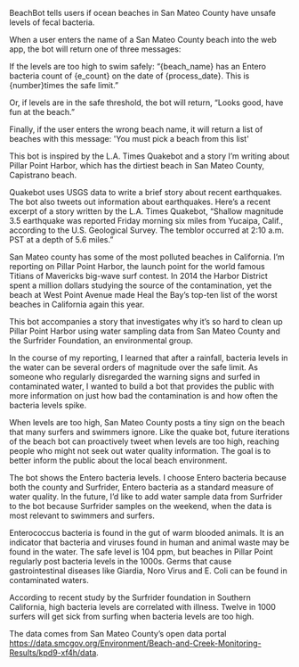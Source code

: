 BeachBot tells users if ocean beaches in San Mateo County have unsafe levels of fecal bacteria.  

When a user enters the name of a San Mateo County beach into the web app, the bot will return one of three messages: 

If the levels are too high to swim safely: “{beach_name} has an Entero bacteria count of {e_count} on the date of {process_date}. This is {number}times the safe limit.” 

Or, if levels are in the safe threshold, the bot will return, “Looks good, have fun at the beach.”

Finally, if the user enters the wrong beach name, it will return a list of beaches with this message: 'You must pick a beach from this list' 

This bot is inspired by the L.A. Times Quakebot and a story I’m writing about Pillar Point Harbor, which has the dirtiest beach in San Mateo County, Capistrano beach. 

Quakebot uses USGS data to write a brief story about recent earthquakes. The bot also tweets out information about earthquakes. Here’s a recent excerpt of a story written by the L.A. Times Quakebot, “Shallow magnitude 3.5 earthquake was reported Friday morning six miles from Yucaipa, Calif., according to the U.S. Geological Survey. The temblor occurred at 2:10 a.m. PST at a depth of 5.6 miles.”

San Mateo county has some of the most polluted beaches in California. I’m reporting on Pillar Point Harbor, the launch point for the world famous Titians of Mavericks big-wave surf contest. In 2014 the Harbor District spent a million dollars studying the source of the contamination, yet the beach at West Point Avenue made Heal the Bay’s top-ten list of the worst beaches in California again this year. 

This bot accompanies a story that investigates why it’s so hard to clean up Pillar Point Harbor using water sampling data from San Mateo County and the Surfrider Foundation, an environmental group. 

In the course of my reporting, I learned that after a rainfall, bacteria levels in the water can be several orders of magnitude over the safe limit. As someone who regularly disregarded the warning signs and surfed in contaminated water, I wanted to build a bot that provides the public with more information on just how bad the contamination is and how often the bacteria levels spike. 

When levels are too high, San Mateo County posts a tiny sign on the beach that many surfers and swimmers ignore. 
Like the quake bot, future iterations of the beach bot can proactively tweet when levels are too high, reaching people who might not seek out water quality information. The goal is to better inform the public about the local beach environment. 

The bot shows the Entero bacteria levels. I choose Entero bacteria because both the county and Surfrider, Entero bacteria as a standard measure of water quality. In the future, I’d like to add water sample data from Surfrider to the bot because Surfrider samples on the weekend, when the data is most relevant to swimmers and surfers. 

Enterococcus bacteria is found in the gut of warm blooded animals. It is an indicator that bacteria and viruses found in human and animal waste may be found in the water. The safe level is 104 ppm, but beaches in Pillar Point regularly post bacteria levels in the 1000s. Germs that cause gastrointestinal diseases like Giardia, Noro Virus and E. Coli can be found in contaminated waters. 

According to recent study by the Surfrider foundation in Southern California, high bacteria levels are correlated with illness. Twelve in 1000 surfers will get sick from surfing when bacteria levels are too high.   

The data comes from San Mateo County’s open data portal https://data.smcgov.org/Environment/Beach-and-Creek-Monitoring-Results/kpd9-xf4h/data.  

